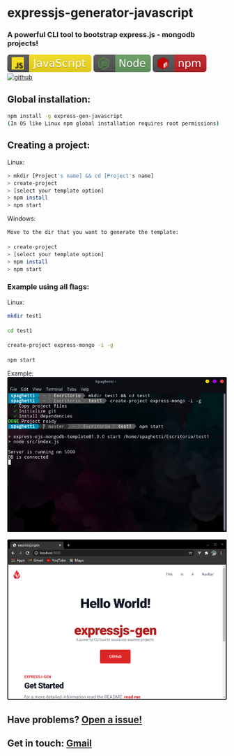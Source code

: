 # expressjs-generator-javascript
### A powerful CLI tool to bootstrap express.js - mongodb projects!


![Javascript badge](https://github.com/aleen42/badges/raw/master/src/javascript.svg)
![Nodejs badge](https://github.com/aleen42/badges/raw/master/src/node.svg)
[![Npm badge](https://github.com/aleen42/badges/raw/master/src/npm.svg)](https://www.npmjs.com/package/expressjs-gen-javascript)
[![github](https://aleen42.github.io/badges/src/github.svg)](https://github.com/alejandro0619/expressjs-gen-cli)

## Global installation:
```bash
npm install -g express-gen-javascript
(In OS like Linux npm global installation requires root permissions)
```

## Creating a project:
Linux:
```bash
> mkdir [Project's name] && cd [Project's name]
> create-project
> [select your template option]
> npm install
> npm start
```
Windows:
```bash
Move to the dir that you want to generate the template:

> create-project
> [select your template option]
> npm install
> npm start
```

### Example using all flags:
Linux:
```bash
mkdir test1

cd test1

create-project express-mongo -i -g

npm start
```
Example:
![](./docs/terminal.png)

![](./docs/templateroute.png)


## Have problems? [Open a issue!](https://github.com/alejandro0619/express-generator-javascript/issue)

## Get in touch: [Gmail](spaghetticodedev@gmail.com)
